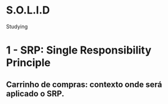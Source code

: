 # S.O.L.I.D
Studying

# 1 - SRP: Single Responsibility Principle 
  ## Carrinho de compras: contexto onde será aplicado o SRP.
